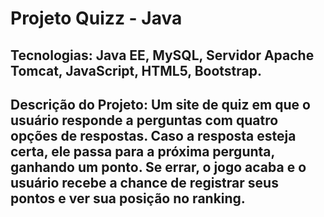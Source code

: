 # Projeto Quizz - Java
## Tecnologias: Java EE, MySQL, Servidor Apache Tomcat, JavaScript, HTML5, Bootstrap.
## Descrição do Projeto: Um site de quiz em que o usuário responde a perguntas com quatro opções de respostas. Caso a resposta esteja certa, ele passa para a próxima pergunta, ganhando um ponto. Se errar, o jogo acaba e o usuário recebe a chance de registrar seus pontos e ver sua posição no ranking.
